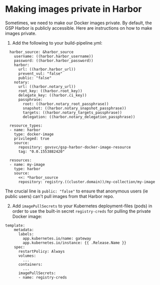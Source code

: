 Making images private in Harbor
===============================

Sometimes, we need to make our Docker images private. By default, the GSP Harbor
is publicly accessible. Here are instructions on how to make images
private.

1. Add the following to your build-pipeline.yml:

```
  harbor_source: &harbor_source
    username: ((harbor.harbor_username))
    password: ((harbor.harbor_password))
    harbor:
      url: ((harbor.harbor_url))
      prevent_vul: "false"
      public: "false"
    notary:
      url: ((harbor.notary_url))
      root_key: ((harbor.root_key))
      delegate_key: ((harbor.ci_key))
      passphrase:
        root: ((harbor.notary_root_passphrase))
        snapshot: ((harbor.notary_snapshot_passphrase))
        targets: ((harbor.notary_targets_passphrase))
        delegation: ((harbor.notary_delegation_passphrase))

  resource_types:
  - name: harbor
    type: docker-image
    privileged: true
    source:
      repository: govsvc/gsp-harbor-docker-image-resource
      tag: "0.0.1553882420"

  resources:
  - name: my-image
    type: harbor
    source:
      <<: *harbor_source
      repository: registry.((cluster.domain))/my-collection/my-image
```

The crucial line is `public: "false"` to ensure that anonymous users (ie
public users) can't pull images from that Harbor repo.

2. Add `imagePullSecrets` to your Kubernetes deployment-files (pods) in order to use the
   built-in secret `registry-creds` for pulling the private Docker
   image:

```
template:
    metadata:
      labels:
        app.kubernetes.io/name: gateway
        app.kubernetes.io/instance: {{ .Release.Name }}
    spec:
      restartPolicy: Always
      volumes:
        ...
      containers:
        ...
      imagePullSecrets:
      - name: registry-creds
```
